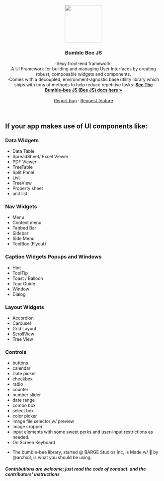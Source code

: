 <p align="center">
  <a href="https://#/">
    <img src="https://lh6.googleusercontent.com/4d9oIKqSnzW0em1F9HNlOrUQ-sCK2ScALccfLLZnT_HaIHpVJHWjqohn4w-5ldSZ5yIaIJLK-xbFoRp7moBa0mOIEwxZD5tAJlksgEcACbsxv1_AOVwcdDhnJd1TWJ99tICHp6MD" alt="" width=120 height=120>
  </a>

  <h3 align="center">Bumble Bee JS</h3>

  <p align="center">
  ·Sexy front-end framework·
  <br>
  A UI Framework for building and managing User Interfaces by creating robust, composable widgets and components.
  <br>
  ·Comes with a decoupled, environment-agnostic base utility library which ships with tons of methods 
  to help reduce repetitive tasks·
    <a href="#"><strong>See The Bumble-bee JS (Bee JS) docs here »</strong></a>
    <br>
    <br>
    <a href="#">Report bug</a>
    ·
    <a href="https://github.com/archX3/bumble-bee-js/issues/new?template=feature.md&labels=feature">Request feature</a>
  </p>
</p>

<br>



If your app makes use of UI components like:
------------------------------ 

### Data Widgets
 - Data Table
 - SpreadSheet/ Excel Viewer
 - PDF Viewer
 - TreeTable
 - Split Panel
 - List
 - TreeView
 - Property sheet
 - unit list
 
### Nav Widgets
 - Menu
 - Context menu
 - Tabbed Bar
 - Sidebar
 - Side Menu
 - ToolBox (Flyout)
 
### Caption Widgets Popups and Windows
 - Hint
 - ToolTip
 - Toast / Balloon
 - Tour Guide
 - Window
 - Dialog
 
### Layout Widgets
 -  Accordion
 -  Carousel
 -  Grid Layout
 -  ScrollView
 -  Tree View
  
### Controls
 -  buttons
 -  calendar
 -  Date picker
 -  checkbox
 -  radio
 -  counter
 -  number slider
 -  date range
 -  combo box
 -  select box
 -  color picker
 -  image file selector w/ preview
 -  image cropper
 -  input elements with some sweet perks and user-input restrictions as needed.
 - On Screen Keyboard

 
 * The bumble-bee library, started @ BARGE Studios Inc, is Made w/ :yellow_heart: by @archx3, is what you should be using.
 
 ##### Contributions are welcome; just read the code of conduct. and the contributors' instructions
 
 
